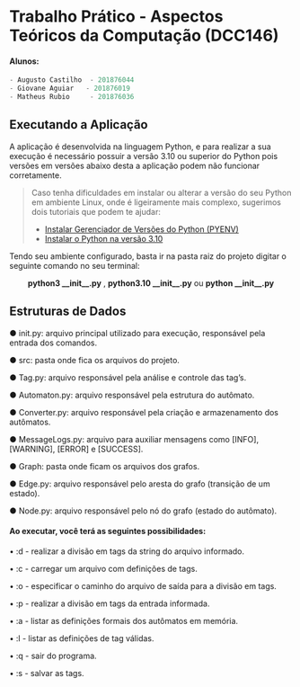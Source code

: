 # Trabalho Prático - Aspectos Teóricos da Computação (DCC146)

#### Alunos:
~~~python
- Augusto Castilho  - 201876044
- Giovane Aguiar   - 201876019
- Matheus Rubio     - 201876036
~~~
## Executando a Aplicação

A aplicação é desenvolvida na linguagem Python, e para realizar a sua execução é necessário possuir a versão 3.10 ou superior do Python pois versões em versões abaixo desta a aplicação podem não funcionar corretamente.
> Caso tenha dificuldades em instalar ou alterar a versão do seu Python em ambiente Linux, onde é ligeiramente mais complexo, sugerimos dois tutoriais que podem te ajudar:
>   - [Instalar Gerenciador de Versões do Python (PYENV)](https://gist.github.com/luzfcb/ef29561ff81e81e348ab7d6824e14404)
>   - [Instalar o Python na versão 3.10](https://computingforgeeks.com/how-to-install-python-on-ubuntu-linux-system/)

Tendo seu ambiente configurado, basta ir na pasta raiz do projeto digitar o seguinte comando no seu terminal:

<p align=center>
  <b>python3 __init__.py</b>
  ,
  <b>python3.10 __init__.py</b>
	ou 
 <b>python __init__.py</b><br>
</p>

## Estruturas de Dados

● init.py: arquivo principal utilizado para execução, responsável pela
entrada dos comandos.

● src: pasta onde fica os arquivos do projeto.

● Tag.py: arquivo responsável pela análise e controle das tag’s.

● Automaton.py: arquivo responsável pela estrutura do autômato.

● Converter.py: arquivo responsável pela criação e armazenamento dos autômatos.

● MessageLogs.py: arquivo para auxiliar mensagens como [INFO],
[WARNING], [ERROR] e [SUCCESS].

● Graph: pasta onde ficam os arquivos dos grafos.

● Edge.py: arquivo responsável pelo aresta do grafo (transição de um
estado).

● Node.py: arquivo responsável pelo nó do grafo (estado do autômato).

#### Ao executar, você terá as seguintes possibilidades:

• :d - realizar a divisão em tags da string do arquivo informado.

• :c - carregar um arquivo com definições de tags.

• :o - especificar o caminho do arquivo de saída para a divisão em tags.

• :p - realizar a divisão em tags da entrada informada.

• :a - listar as definições formais dos autômatos em memória.

• :l - listar as definições de tag válidas.

• :q - sair do programa.

• :s - salvar as tags.
